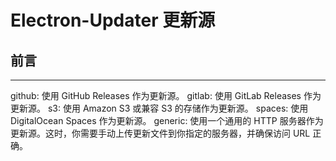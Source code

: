 # Electron-Updater 更新源

## 前言

---

github: 使用 GitHub Releases 作为更新源。
gitlab: 使用 GitLab Releases 作为更新源。
s3: 使用 Amazon S3 或兼容 S3 的存储作为更新源。
spaces: 使用 DigitalOcean Spaces 作为更新源。
generic: 使用一个通用的 HTTP 服务器作为更新源。这时，你需要手动上传更新文件到你指定的服务器，并确保访问 URL 正确。